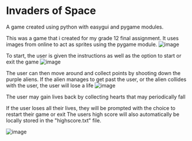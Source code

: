 # Invaders of Space
A game created using python with easygui and pygame modules.

This was a game that i created for my grade 12 final assignment. It uses images from online to act as sprites using the pygame module.
![image](https://github.com/HvmzaNadeem/Space-Invaders/assets/170884895/7303bf5e-72db-48a4-9c04-753c4f537ce2)

To start, the user is given the instructions as well as the option to start or exit the game
![image](https://github.com/HvmzaNadeem/Space-Invaders/assets/170884895/351705a1-e67d-40ef-838f-3ab4854102ee)

The user can then move around and collect points by shooting down the purple aliens. 
If the alien manages to get past the user, or the alien collides with the user, the user will lose a life
![image](https://github.com/HvmzaNadeem/Space-Invaders/assets/170884895/0bc34b05-ea72-4e75-ae41-6ad8ee09d246)

The user may gain lives back by collecting hearts that may periodically fall

If the user loses all their lives, they will be prompted with the choice to restart their game or exit
The users high score will also automatically be locally stored in the "highscore.txt" file.

![image](https://github.com/HvmzaNadeem/Space-Invaders/assets/170884895/b990b741-3a9c-488c-8bf3-63cbb4032fc4)
